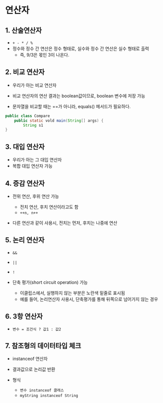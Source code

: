 # 연산자

## 1. 산술연산자

- `+ - * / %`
- 정수와 정수 간 연산은 정수 형태로, 실수와 정수 간 연산은 실수 형태로 출력
  - 즉, 9/3은 몫인 3이 나온다.



## 2. 비교 연산자

- 우리가 아는 비교 연산자
- 비교 연산자의 연산 결과는 boolean값이므로, boolean 변수에 저장 가능

- 문자열을 비교할 때는 ==가 아니라, equals() 메서드가 필요하다.



```java
public class Compare
    public static vold main(String[] args) {
    	String s1
}
```



## 3. 대입 연산자

- 우리가 아는 그 대입 연산자
- 복합 대입 연산자 가능



## 4. 증감 연산자

- 전위 연산, 후위 연산 가능
  - 전치 연산, 후치 연산이라고도 함
  - `++n, n++`
  
- 다른 연산과 같이 사용시, 전치는 먼저, 후치는 나중에 연산

## 5. 논리 연산자

- `&&`
- `||`
- `!`

- 단축 평가(short circuit operation) 가능
  - 이클립스에서, 실행하지 않는 부분은 노란색 밑줄로 표시됨
  - 예를 들어, 논리연산자 사용시, 단축평가를 통해 뒤쪽으로 넘어가지 않는 경우




## 6. 3항 연산자

- `변수 = 조건식 ? 값1 : 값2`



## 7. 참조형의 데이터타입 체크

- instanceof 연산자

- 결과값으로 논리값 반환
- 형식
  - `변수 instanceof 클래스`
  - `myString instanceof String`